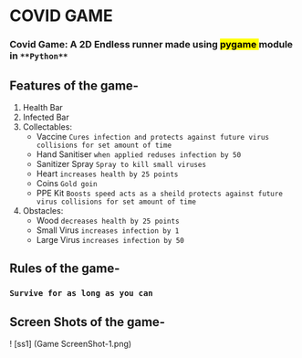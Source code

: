 # COVID GAME


### **Covid Game**: A 2D Endless runner made using <mark> **pygame** </mark> module in `**Python**`

## **Features of the game-**

1. Health Bar
2. Infected Bar
4. Collectables:  
   + Vaccine `Cures infection and protects against future virus collisions for set amount of time`
   + Hand Sanitiser `when applied reduses infection by 50`
   + Sanitizer Spray `Spray to kill small viruses`
   + Heart `increases health by 25 points`
   + Coins `Gold goin`
   + PPE Kit `Boosts speed acts as a sheild protects against future virus collisions for set amount of time`
5. Obstacles:
   + Wood `decreases health by 25 points`
   + Small Virus `increases infection by 1`
   + Large Virus  `increases infection by 50`

## **Rules of the game-**
### `Survive for as long as you can`

## **Screen Shots of the game-**
! [ss1] (Game ScreenShot-1.png)

